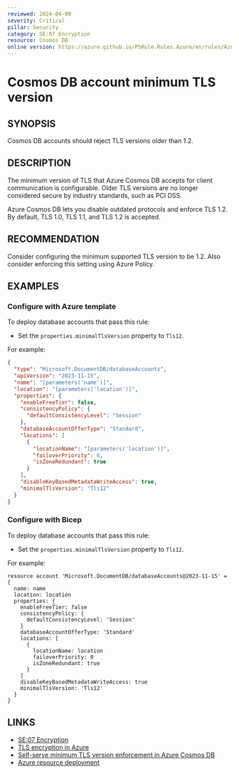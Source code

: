```yaml
---
reviewed: 2024-04-09
severity: Critical
pillar: Security
category: SE:07 Encryption
resource: Cosmos DB
online version: https://azure.github.io/PSRule.Rules.Azure/en/rules/Azure.Cosmos.MinTLS/
---
```


# Cosmos DB account minimum TLS version

## SYNOPSIS

Cosmos DB accounts should reject TLS versions older than 1.2.

## DESCRIPTION

The minimum version of TLS that Azure Cosmos DB accepts for client communication is configurable.
Older TLS versions are no longer considered secure by industry standards, such as PCI DSS.

Azure Cosmos DB lets you disable outdated protocols and enforce TLS 1.2.
By default, TLS 1.0, TLS 1.1, and TLS 1.2 is accepted.

## RECOMMENDATION

Consider configuring the minimum supported TLS version to be 1.2.
Also consider enforcing this setting using Azure Policy.

## EXAMPLES

### Configure with Azure template

To deploy database accounts that pass this rule:

- Set the `properties.minimalTlsVersion` property to `Tls12`.

For example:

```json
{
  "type": "Microsoft.DocumentDB/databaseAccounts",
  "apiVersion": "2023-11-15",
  "name": "[parameters('name')]",
  "location": "[parameters('location')]",
  "properties": {
    "enableFreeTier": false,
    "consistencyPolicy": {
      "defaultConsistencyLevel": "Session"
    },
    "databaseAccountOfferType": "Standard",
    "locations": [
      {
        "locationName": "[parameters('location')]",
        "failoverPriority": 0,
        "isZoneRedundant": true
      }
    ],
    "disableKeyBasedMetadataWriteAccess": true,
    "minimalTlsVersion": "Tls12"
  }
}
```

### Configure with Bicep

To deploy database accounts that pass this rule:

- Set the `properties.minimalTlsVersion` property to `Tls12`.

For example:

```bicep
resource account 'Microsoft.DocumentDB/databaseAccounts@2023-11-15' = {
  name: name
  location: location
  properties: {
    enableFreeTier: false
    consistencyPolicy: {
      defaultConsistencyLevel: 'Session'
    }
    databaseAccountOfferType: 'Standard'
    locations: [
      {
        locationName: location
        failoverPriority: 0
        isZoneRedundant: true
      }
    ]
    disableKeyBasedMetadataWriteAccess: true
    minimalTlsVersion: 'Tls12'
  }
}
```

## LINKS

- [SE:07 Encryption](https://learn.microsoft.com/azure/well-architected/security/encryption#data-in-transit)
- [TLS encryption in Azure](https://learn.microsoft.com/azure/security/fundamentals/encryption-overview#tls-encryption-in-azure)
- [Self-serve minimum TLS version enforcement in Azure Cosmos DB](https://learn.microsoft.com/azure/cosmos-db/self-serve-minimum-tls-enforcement)
- [Azure resource deployment](https://learn.microsoft.com/azure/templates/microsoft.documentdb/databaseaccounts)
